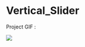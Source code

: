 # Vertical_Slider

Project GIF :

![](https://github.com/hamdeth3/Projects/blob/main/26%20-%20Double%20Vertical%20Slider/verticalSliderGIF.gif)

